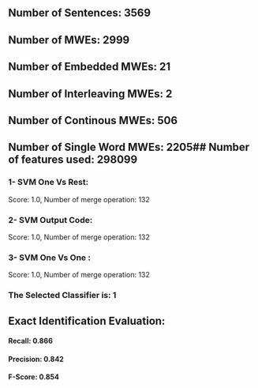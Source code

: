 ## Number of Sentences: 3569
## Number of MWEs: 2999

## Number of Embedded MWEs: 21

## Number of Interleaving MWEs: 2

## Number of Continous MWEs: 506
## Number of Single Word MWEs: 2205## Number of features used: 298099

### 1- SVM One Vs Rest: 
Score: 1.0, Number of merge operation: 132
### 2- SVM Output Code: 
Score: 1.0, Number of merge operation: 132
### 3- SVM One Vs One : 
Score: 1.0, Number of merge operation: 132
### The Selected Classifier is: 1
## Exact Identification Evaluation: 
#### Recall: 0.866
#### Precision: 0.842
#### F-Score: 0.854
